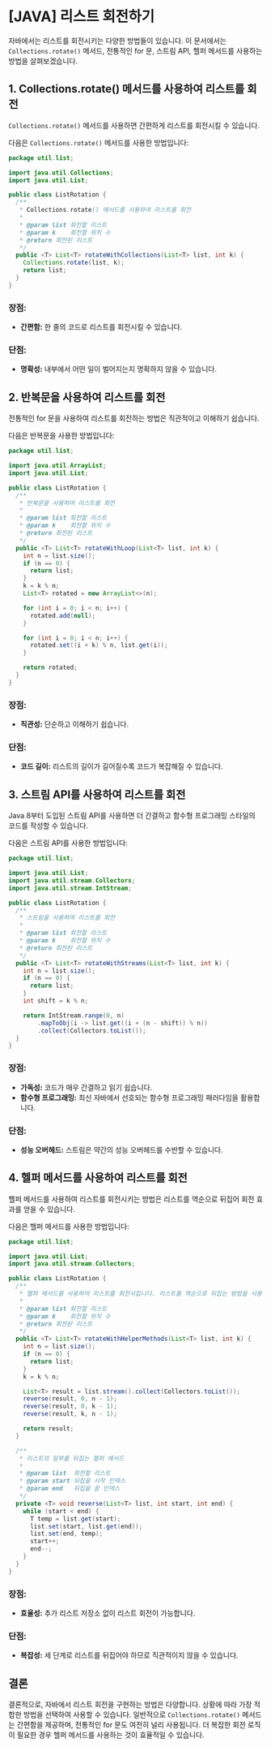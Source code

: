 # [JAVA] 리스트 회전하기

자바에서는 리스트를 회전시키는 다양한 방법들이 있습니다. 이 문서에서는 `Collections.rotate()` 메서드, 전통적인 for 문, 스트림 API, 헬퍼 메서드를 사용하는 방법을 살펴보겠습니다.

## 1. Collections.rotate() 메서드를 사용하여 리스트를 회전

`Collections.rotate()` 메서드를 사용하면 간편하게 리스트를 회전시킬 수 있습니다.

다음은 `Collections.rotate()` 메서드를 사용한 방법입니다:

```java
package util.list;

import java.util.Collections;
import java.util.List;

public class ListRotation {
  /**
   * Collections.rotate() 메서드를 사용하여 리스트를 회전
   *
   * @param list 회전할 리스트
   * @param k    회전할 위치 수
   * @return 회전된 리스트
   */
  public <T> List<T> rotateWithCollections(List<T> list, int k) {
    Collections.rotate(list, k);
    return list;
  }
}
```

### **장점:**
- **간편함:** 한 줄의 코드로 리스트를 회전시킬 수 있습니다.

### **단점:**
- **명확성:** 내부에서 어떤 일이 벌어지는지 명확하지 않을 수 있습니다.

## 2. 반복문을 사용하여 리스트를 회전

전통적인 for 문을 사용하여 리스트를 회전하는 방법은 직관적이고 이해하기 쉽습니다.

다음은 반복문을 사용한 방법입니다:

```java
package util.list;

import java.util.ArrayList;
import java.util.List;

public class ListRotation {
  /**
   * 반복문을 사용하여 리스트를 회전
   *
   * @param list 회전할 리스트
   * @param k    회전할 위치 수
   * @return 회전된 리스트
   */
  public <T> List<T> rotateWithLoop(List<T> list, int k) {
    int n = list.size();
    if (n == 0) {
      return list;
    }
    k = k % n;
    List<T> rotated = new ArrayList<>(n);

    for (int i = 0; i < n; i++) {
      rotated.add(null);
    }

    for (int i = 0; i < n; i++) {
      rotated.set((i + k) % n, list.get(i));
    }

    return rotated;
  }
}
```

### **장점:**
- **직관성:** 단순하고 이해하기 쉽습니다.

### **단점:**
- **코드 길이:** 리스트의 길이가 길어질수록 코드가 복잡해질 수 있습니다.

## 3. 스트림 API를 사용하여 리스트를 회전

Java 8부터 도입된 스트림 API를 사용하면 더 간결하고 함수형 프로그래밍 스타일의 코드를 작성할 수 있습니다.

다음은 스트림 API를 사용한 방법입니다:

```java
package util.list;

import java.util.List;
import java.util.stream.Collectors;
import java.util.stream.IntStream;

public class ListRotation {
  /**
   * 스트림을 사용하여 리스트를 회전
   *
   * @param list 회전할 리스트
   * @param k    회전할 위치 수
   * @return 회전된 리스트
   */
  public <T> List<T> rotateWithStreams(List<T> list, int k) {
    int n = list.size();
    if (n == 0) {
      return list;
    }
    int shift = k % n;

    return IntStream.range(0, n)
        .mapToObj(i -> list.get((i + (n - shift)) % n))
        .collect(Collectors.toList());
  }
}
```

### **장점:**
- **가독성:** 코드가 매우 간결하고 읽기 쉽습니다.
- **함수형 프로그래밍:** 최신 자바에서 선호되는 함수형 프로그래밍 패러다임을 활용합니다.

### **단점:**
- **성능 오버헤드:** 스트림은 약간의 성능 오버헤드를 수반할 수 있습니다.

## 4. 헬퍼 메서드를 사용하여 리스트를 회전

헬퍼 메서드를 사용하여 리스트를 회전시키는 방법은 리스트를 역순으로 뒤집어 회전 효과를 얻을 수 있습니다.

다음은 헬퍼 메서드를 사용한 방법입니다:

```java
package util.list;

import java.util.List;
import java.util.stream.Collectors;

public class ListRotation {
  /**
   * 헬퍼 메서드를 사용하여 리스트를 회전시킵니다. 리스트를 역순으로 뒤집는 방법을 사용
   *
   * @param list 회전할 리스트
   * @param k    회전할 위치 수
   * @return 회전된 리스트
   */
  public <T> List<T> rotateWithHelperMethods(List<T> list, int k) {
    int n = list.size();
    if (n == 0) {
      return list;
    }
    k = k % n;

    List<T> result = list.stream().collect(Collectors.toList());
    reverse(result, 0, n - 1);
    reverse(result, 0, k - 1);
    reverse(result, k, n - 1);

    return result;
  }

  /**
   * 리스트의 일부를 뒤집는 헬퍼 메서드
   *
   * @param list  회전할 리스트
   * @param start 뒤집을 시작 인덱스
   * @param end   뒤집을 끝 인덱스
   */
  private <T> void reverse(List<T> list, int start, int end) {
    while (start < end) {
      T temp = list.get(start);
      list.set(start, list.get(end));
      list.set(end, temp);
      start++;
      end--;
    }
  }
}
```

### **장점:**
- **효율성:** 추가 리스트 저장소 없이 리스트 회전이 가능합니다.

### **단점:**
- **복잡성:** 세 단계로 리스트를 뒤집어야 하므로 직관적이지 않을 수 있습니다.

## 결론

결론적으로, 자바에서 리스트 회전을 구현하는 방법은 다양합니다. 상황에 따라 가장 적합한 방법을 선택하여 사용할 수 있습니다. 일반적으로 `Collections.rotate()` 메서드는 간편함을 제공하며, 전통적인 for 문도 여전히 널리 사용됩니다. 더 복잡한 회전 로직이 필요한 경우 헬퍼 메서드를 사용하는 것이 효율적일 수 있습니다.
